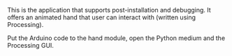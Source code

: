 This is the application that supports post-installation and debugging. It offers an animated hand that user can interact with (written using Processing).

Put the Arduino code to the hand module, open the Python medium and the Processing GUI.
